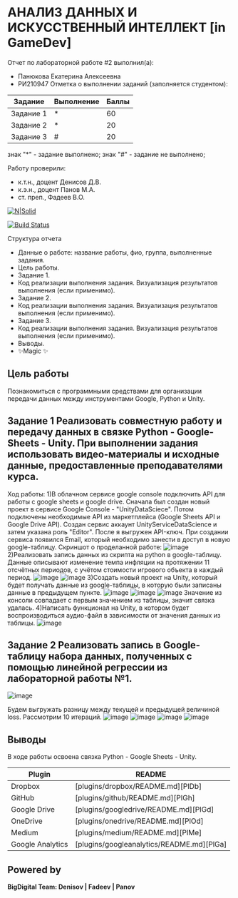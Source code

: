# АНАЛИЗ ДАННЫХ И ИСКУССТВЕННЫЙ ИНТЕЛЛЕКТ [in GameDev]
Отчет по лабораторной работе #2 выполнил(а):
- Панюкова Екатерина Алексеевна
- РИ210947
Отметка о выполнении заданий (заполняется студентом):

| Задание | Выполнение | Баллы |
| ------ | ------ | ------ |
| Задание 1 | * | 60 |
| Задание 2 | * | 20 |
| Задание 3 | # | 20 |

знак "*" - задание выполнено; знак "#" - задание не выполнено;

Работу проверили:
- к.т.н., доцент Денисов Д.В.
- к.э.н., доцент Панов М.А.
- ст. преп., Фадеев В.О.

[![N|Solid](https://cldup.com/dTxpPi9lDf.thumb.png)](https://nodesource.com/products/nsolid)

[![Build Status](https://travis-ci.org/joemccann/dillinger.svg?branch=master)](https://travis-ci.org/joemccann/dillinger)

Структура отчета

- Данные о работе: название работы, фио, группа, выполненные задания.
- Цель работы.
- Задание 1.
- Код реализации выполнения задания. Визуализация результатов выполнения (если применимо).
- Задание 2.
- Код реализации выполнения задания. Визуализация результатов выполнения (если применимо).
- Задание 3.
- Код реализации выполнения задания. Визуализация результатов выполнения (если применимо).
- Выводы.
- ✨Magic ✨

## Цель работы
Познакомиться с программными средствами для организации передачи данных между инструментами Google, Python и Unity.

## Задание 1 Реализовать совместную работу и передачу данных в связке Python - Google-Sheets - Unity. При выполнении задания использовать видео-материалы и исходные данные, предоставленные преподавателями курса.
Ход работы:
1)В облачном сервисе google console подключить API для работы с google sheets и google drive.
Сначала был создан новый проект в сервисе Google Console - "UnityDataSciece". Потом подключены необходимые API из маркетплейса (Google Sheets API и Google Drive API). Создан сервис аккаунт UnityServiceDataScience и затем указана роль "Editor". После я выгружен API-ключ. При создании сервиса появился Email, который необходимо занести в доступ в новую google-таблицу. Скриншот о проделанной работе:
![image](https://user-images.githubusercontent.com/113353473/195171291-57ae5261-195d-436e-938c-ca17e3a9483c.png)
2)Реализовать запись данных из скрипта на python в google-таблицу. Данные описывают изменение темпа инфляции на протяжении 11 отсчётных периодов, с учётом стоимости игрового объекта в каждый период.
![image](https://user-images.githubusercontent.com/113353473/195152179-0c4db89d-b6a0-4c68-b8fb-175ccf1f5917.png)
![image](https://user-images.githubusercontent.com/113353473/195152299-bec0d22d-d8df-4ce6-a534-b1bfdeb4efed.png)
3)Создать новый проект на Unity, который будет получать данные из google-таблицы, в которую были записаны данные в предыдущем пункте.
![image](https://user-images.githubusercontent.com/113353473/195153692-da79a7b3-9e52-4b76-a7bd-6827609103ef.png)
![image](https://user-images.githubusercontent.com/113353473/195155536-ab4a80c2-b3f7-4b78-b5e3-c4ca870c4462.png)
![image](https://user-images.githubusercontent.com/113353473/195159340-529ac7a3-2ea5-4a05-a3c4-7250fa56beff.png)
Значение из консоли совпадает с первым значением из таблицы, значит связка удалась.
4)Написать функционал на Unity, в котором будет воспроизводиться аудио-файл в зависимости от значения данных из таблицы.
![image](https://user-images.githubusercontent.com/113353473/195163232-e6dc6a50-70be-488e-9461-7b5ccaeb2572.png)

## Задание 2 Реализовать запись в Google-таблицу набора данных, полученных с помощью линейной регрессии из лабораторной работы №1.
![image](https://user-images.githubusercontent.com/113353473/195169263-769be8a6-0828-4262-abc3-fdece9fcd13a.png)

Будем выгружать разницу между текущей и предыдущей величиной loss. Рассмотрим 10 итераций.
![image](https://user-images.githubusercontent.com/113353473/195169661-2d7bcd50-66c0-4499-be3a-aab494633b9b.png)
![image](https://user-images.githubusercontent.com/113353473/195169712-3c04a84b-b2ad-4cc0-ae86-20cf0e92c3b4.png)
![image](https://user-images.githubusercontent.com/113353473/195169751-f5401384-3064-4cf8-bccd-8b9b85a0dbb2.png)
![image](https://user-images.githubusercontent.com/113353473/195169007-c4734560-80ae-411d-b30a-e8c328e08947.png)


## Выводы

В ходе работы освоена связка Python - Google Sheets - Unity.

| Plugin | README |
| ------ | ------ |
| Dropbox | [plugins/dropbox/README.md][PlDb] |
| GitHub | [plugins/github/README.md][PlGh] |
| Google Drive | [plugins/googledrive/README.md][PlGd] |
| OneDrive | [plugins/onedrive/README.md][PlOd] |
| Medium | [plugins/medium/README.md][PlMe] |
| Google Analytics | [plugins/googleanalytics/README.md][PlGa] |

## Powered by

**BigDigital Team: Denisov | Fadeev | Panov**
